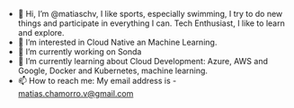 - 👋 Hi, I’m @matiaschv, I like sports, especially swimming, I try to do new things and participate in everything I can. Tech Enthusiast, I like to learn and explore.
- 👀 I’m interested in Cloud Native an Machine Learning.
- 🔭 I’m currently working on Sonda
- 🌱 I’m currently learning about Cloud Development: Azure, AWS and Google, Docker and Kubernetes, machine learning.
- 📫 How to reach me: My email address is - matias.chamorro.v@gmail.com
